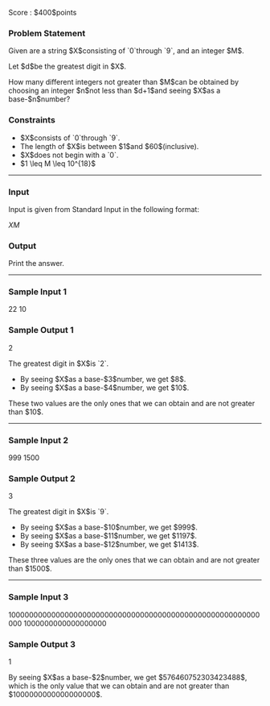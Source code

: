 
<div>

<span>

<span>

<p>
Score : $400$points
</p>

<div>

<section>

### **Problem Statement**

<p>
Given are a string $X$consisting of `0`through `9`, and an integer $M$.
</p>

<p>
Let $d$be the greatest digit in $X$.
</p>

<p>
How many different integers not greater than $M$can be obtained by choosing an integer $n$not less than $d+1$and seeing $X$as a base-$n$number?
</p>

</section>

</div>

<div>

<section>

### **Constraints**

<ul>

<li>
$X$consists of `0`through `9`.
</li>

<li>
The length of $X$is between $1$and $60$(inclusive).
</li>

<li>
$X$does not begin with a `0`.
</li>

<li>
$1 \leq M \leq 10^{18}$
</li>

</ul>

</section>

</div>

---

<div>

<div>

<section>

### **Input**

<p>
Input is given from Standard Input in the following format:
</p>

<div>

$X$$M$
</div>

</section>

</div>

<div>

<section>

### **Output**

<p>
Print the answer.
</p>

</section>

</div>

</div>

---

<div>

<section>

### **Sample Input 1**

<div>

22
10

</div>

</section>

</div>

<div>

<section>

### **Sample Output 1**

<div>

2

</div>

<p>
The greatest digit in $X$is `2`.
</p>

<ul>

<li>
By seeing $X$as a base-$3$number, we get $8$.
</li>

<li>
By seeing $X$as a base-$4$number, we get $10$.
</li>

</ul>

<p>
These two values are the only ones that we can obtain and are not greater than $10$.
</p>

</section>

</div>

---

<div>

<section>

### **Sample Input 2**

<div>

999
1500

</div>

</section>

</div>

<div>

<section>

### **Sample Output 2**

<div>

3

</div>

<p>
The greatest digit in $X$is `9`.
</p>

<ul>

<li>
By seeing $X$as a base-$10$number, we get $999$.
</li>

<li>
By seeing $X$as a base-$11$number, we get $1197$.
</li>

<li>
By seeing $X$as a base-$12$number, we get $1413$.
</li>

</ul>

<p>
These three values are the only ones that we can obtain and are not greater than $1500$.
</p>

</section>

</div>

---

<div>

<section>

### **Sample Input 3**

<div>

100000000000000000000000000000000000000000000000000000000000
1000000000000000000

</div>

</section>

</div>

<div>

<section>

### **Sample Output 3**

<div>

1

</div>

<p>
By seeing $X$as a base-$2$number, we get $576460752303423488$, which is the only value that we can obtain and are not greater than $1000000000000000000$.
</p>

</section>

</div>

</span>

</span>

</div>

